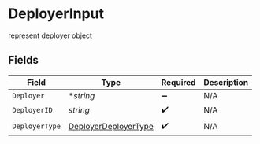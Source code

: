 # DeployerInput

represent deployer object


## Fields

| Field                                                               | Type                                                                | Required                                                            | Description                                                         |
| ------------------------------------------------------------------- | ------------------------------------------------------------------- | ------------------------------------------------------------------- | ------------------------------------------------------------------- |
| `Deployer`                                                          | **string*                                                           | :heavy_minus_sign:                                                  | N/A                                                                 |
| `DeployerID`                                                        | *string*                                                            | :heavy_check_mark:                                                  | N/A                                                                 |
| `DeployerType`                                                      | [DeployerDeployerType](../../models/shared/deployerdeployertype.md) | :heavy_check_mark:                                                  | N/A                                                                 |